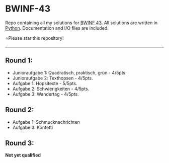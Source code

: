 # BWINF-43
 Repo containing all my solutions for [BWINF 43](https://bwinf.de/bundeswettbewerb/43/).
 All solutions are written in [Python](https://www.python.org/). Documentation and I/O files are included.

 ⭐Please star this repository!
 
---

 ## Round 1:
 - Junioraufgabe 1: Quadratisch, praktisch, grün - 4/5pts.
 - Junioraufgabe 2: Texthopsen - 4/5pts.
 - Aufgabe 1: Hopsitexte - 5/5pts.
 - Aufgabe 2: Schwierigkeiten - 4/5pts.
 - Aufgabe 3: Wandertag - 4/5pts.

 ## Round 2:
- Aufgabe 1: Schmucknachrichten
- Aufgabe 3: Konfetti

## Round 3:
**Not yet qualified**
